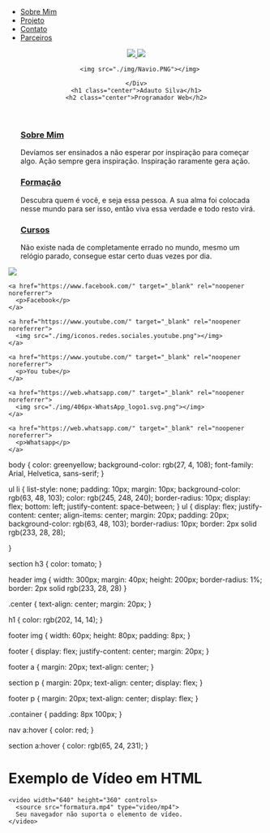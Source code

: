 <html lang="pt br">

<head>
  <meta charset="UTF-8">
  <meta http-equiv="X-UA-Compatible" content="IE=edge">
  <meta name="viewport" content="width=device-width, initial-scale=1.0">
  <title>Adauto Silva</title>
  <link rel="stylesheet" href="styles.css">
</head>

<body>

  <Div>
    <nav>
      <ul class="center">
        <li>
          <a href="index.html">Sobre Mim</a>
        </li>
        <li>
          <a href="project.html">Projeto</a>
        </li>
        <li>
          <a href="contact.html">Contato</a>
        </li>
        <li>
          <a href="Parceiros.html">Parceiros</a>
        </li>
      </ul>
    </nav>
  </Div>

  <header>
    <Div class="center"><a href="Formação.html"><img src="./img/uma cachorra pitbull numa floresta.PNG"></img>
      </a>
      <img src="./img/Adauto.jpg"></img>

      <img src="./img/Navio.PNG"></img>

    </Div>
    <h1 class="center">Adauto Silva</h1>
    <h2 class="center">Programador Web</h2>
  </header>

  <main>
    <ul class="center">
      <section>
        <h3><a href="Sobre Mim.html">Sobre Mim</a></h3>
        <p>
          Devíamos ser ensinados a não esperar por inspiração para começar algo. Ação sempre gera inspiração.
          Inspiração raramente gera ação.
        </p>
      </section>
      <section>
        <h3><a href="Formação.html">Formação</a></h3>
        <p>
          Descubra quem é você, e seja essa pessoa. A sua alma foi colocada nesse mundo para ser isso, então
          viva essa verdade e todo resto virá.
      </section>
      <section>
        <h3><a href="contact.html">Cursos</a></h3>
        <p>
          Não existe nada de completamente errado no mundo, mesmo um relógio parado, consegue estar certo duas
          vezes por dia.
        </p>
      </section>
    </ul>
  </main>

  <footer>
    <a href="https://www.facebook.com/" target="_blank" rel="noopener noreferrer">
      <img src="./img/facebook-logo.svg"></img>
    </a>

    <a href="https://www.facebook.com/" target="_blank" rel="noopener noreferrer">
      <p>Facebook</p>
    </a>

    <a href="https://www.youtube.com/" target="_blank" rel="noopener noreferrer">
      <img src="./img/iconos.redes.sociales.youtube.png"></img>
    </a>

    <a href="https://www.youtube.com/" target="_blank" rel="noopener noreferrer">
      <p>You tube</p>
    </a>

    <a href="https://web.whatsapp.com/" target="_blank" rel="noopener noreferrer">
      <img src="./img/406px-WhatsApp_logo1.svg.png"></img>
    </a>

    <a href="https://web.whatsapp.com/" target="_blank" rel="noopener noreferrer">
      <p>Whatsapp</p>
    </a>
  </footer>
body {
    color: greenyellow;
    background-color: rgb(27, 4, 108);
    font-family: Arial, Helvetica, sans-serif;
}

ul li {
    list-style: none;
    padding: 10px;
    margin: 10px;
    background-color: rgb(63, 48, 103);
    color: rgb(245, 248, 240);
    border-radius: 10px;
    display: flex;
bottom: left;
    justify-content: space-between;
}
ul {
    display: flex;
    justify-content: center;
    align-items: center;
    margin: 20px;
    padding: 20px;
    background-color: rgb(63, 48, 103);
    border-radius: 10px;
    border: 2px solid rgb(233, 28, 28);

}

section h3 {
    color: tomato;
}

header img {
    width: 300px;
    margin: 40px;
    height: 200px;
    border-radius: 1%;
    border: 2px solid rgb(233, 28, 28)
}

.center {
    text-align: center;
    margin: 20px;
}

h1 {
    color: rgb(202, 14, 14);
}

footer img {
    width: 60px;
    height: 80px;
    padding: 8px;
}

footer {
    display: flex;
    justify-content: center;
    margin: 20px;
}

footer a {
    margin: 20px;
    text-align: center;
}

section p {
    margin: 20px;
    text-align: center;
    display: flex;
}

footer p {
    margin: 20px;
    text-align: center;
    display: flex;
}

.container {
    padding: 8px 100px;
}

nav a:hover {
    color: red;
}

section a:hover {
    color: rgb(65, 24, 231);
}




  <body>
    <h1>Exemplo de Vídeo em HTML</h1>

    <video width="640" height="360" controls>
      <source src="formatura.mp4" type="video/mp4">
      Seu navegador não suporta o elemento de vídeo.
    </video>

  </body>

</body>

</html>
